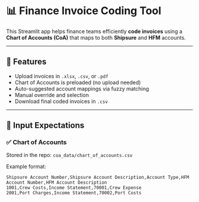 # 📊 Finance Invoice Coding Tool

This Streamlit app helps finance teams efficiently **code invoices** using a **Chart of Accounts (CoA)** that maps to both **Shipsure** and **HFM** accounts.

---

## 🚀 Features

- Upload invoices in `.xlsx`, `.csv`, or `.pdf`
- Chart of Accounts is preloaded (no upload needed)
- Auto-suggested account mappings via fuzzy matching
- Manual override and selection
- Download final coded invoices in `.csv`

---

## 📁 Input Expectations

### ✅ Chart of Accounts

Stored in the repo: `coa_data/chart_of_accounts.csv`

Example format:

```csv
Shipsure Account Number,Shipsure Account Description,Account Type,HFM Account Number,HFM Account Description
1001,Crew Costs,Income Statement,70001,Crew Expense
2001,Port Charges,Income Statement,70002,Port Costs
